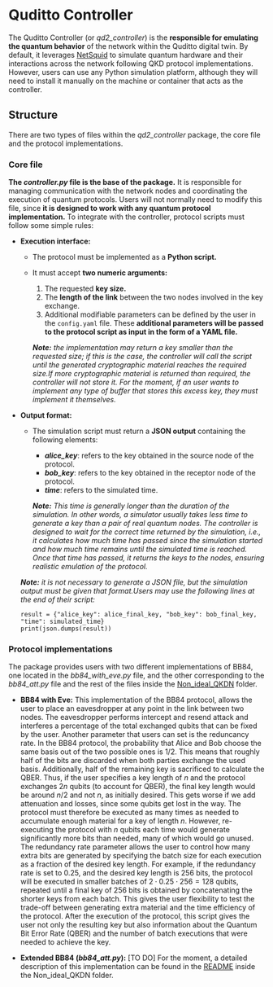 # Quditto Controller

The Quditto Controller (or *qd2_controller*) is the __responsible for emulating the quantum behavior__ of the network within the Quditto digital twin. By default, it leverages [NetSquid](https://netsquid.org/) to simulate quantum hardware and their interactions across the network following QKD protocol implementations. However, users can use any Python simulation platform, although they will need to install it manually on the machine or container that acts as the controller.

## Structure

There are two types of files within the *qd2_controller* package, the core file and the protocol implementations.

### Core file

__The *controller.py* file is the base of the package.__ It is responsible for managing communication with the network nodes and coordinating the execution of quantum protocols. Users will not normally need to modify this file, since __it is designed to work with any quantum protocol implementation.__  To integrate with the controller, protocol scripts must follow some simple rules:

- __Execution interface:__

    - The protocol must be implemented as a __Python script.__
    - It must accept __two numeric arguments:__
        1. The requested __key size.__
        2. The __length of the link__ between the two nodes involved in the key exchange.
        3. Additional modifiable parameters can be defined by the user in the `config.yaml` file. These __additional parameters will be passed to the protocol script as input in the form of a YAML file.__
        
        *__Note:__ the implementation may return a key smaller than the requested size;  if this is the case, the controller will call the script until the generated cryptographic material reaches the required size.If more cryptographic material is returned than required, the controller will not store it. For the moment, if an user wants to implement any type of buffer that stores this excess key, they must implement it themselves.*

- __Output  format:__ 
    - The simulation script must return a __JSON output__ containing the following elements:

        - *__alice_key__*: refers to the key obtained in the source node of the protocol.
        - *__bob_key__*: refers to the key obtained in the receptor node of the protocol.
        - *__time__*: refers to the simulated time. 
        
        *__Note:__ This time is generally longer than the duration of the simulation. In other words, a simulator usually takes less time to generate a key than a pair of real quantum nodes. The controller is designed to wait for the correct time returned by the simulation, i.e., it calculates how much time has passed since the simulation started and how much time remains until the simulated time is reached. Once that time has passed, it returns the keys to the nodes, ensuring realistic emulation of the protocol.*

    *__Note:__ it is not necessary to generate a JSON file, but the simulation output must be given that format.Users may use the following lines at the end of their script:*
    ```
    result = {"alice_key": alice_final_key, "bob_key": bob_final_key, "time": simulated_time}
    print(json.dumps(result))
    ```

### Protocol implementations

The package provides users with two different implementations of BB84, one located in the *bb84_with_eve.py* file, and the other corresponding to the *bb84_att.py* file and the rest of the files inside the [Non_ideal_QKDN](https://github.com/Networks-it-uc3m/Quditto/tree/main/qd2_controller/src/qd2_controller/Non_ideal_QKDN) folder.

- __BB84 with Eve:__
    This implementation of the BB84 protocol, allows the user to place an eavesdropper at any point in the link between two nodes. The eavesdropper performs intercept and resend attack and interferes a percentage of the total exchanged qubits that can be fixed by the user. Another parameter that users can set is the reduncancy rate. In the BB84 protocol, the probability that Alice and Bob choose the same basis out of the two possible ones is $1/2$. This means that roughly half of the bits are discarded when both parties exchange the used basis. Additionally, half of the remaining key is sacrificed to calculate the QBER. Thus, if the user specifies a key length of $n$ and the protocol exchanges $2n$ qubits (to account for QBER), the final key length would be around $n/2$ and not $n$, as initially desired. This gets worse if we add attenuation and losses, since some qubits get lost in the way. The protocol must therefore be executed as many times as needed to accumulate enough material for a key of length $n$. However, re-executing the protocol with $n$ qubits each time would generate significantly more bits than needed, many of which would go unused. The redundancy rate parameter allows the user to control how many extra bits are generated by specifying the batch size for each execution as a fraction of the desired key length. For example, if the redundancy rate is set to 0.25, and the desired key length is 256 bits, the protocol will be executed in smaller batches of $2 \cdot 0.25 \cdot 256 = 128$ qubits, repeated until a final key of 256 bits is obtained by concatenating the shorter keys from each batch. This gives the user flexibility to test the trade-off between generating extra material and the time efficiency of the protocol. After the execution of the protocol, this script gives the user not only the resulting key but also information about the Quantum Bit Error Rate (QBER) and the number of batch executions that were needed to achieve the key.

- __Extended BB84 (*bb84_att.py*):__
    [TO DO] For the moment, a detailed description of this implementation can be found in the [README](https://github.com/Networks-it-uc3m/Quditto/blob/main/qd2_controller/src/qd2_controller/Non_ideal_QKDN/README.md) inside the Non_ideal_QKDN folder. 
